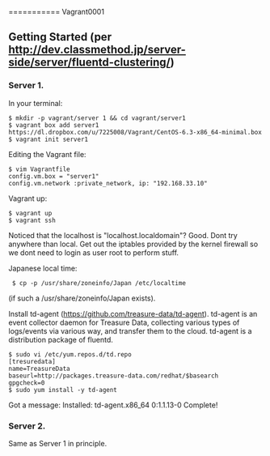 ===========
Vagrant0001


Getting Started (per http://dev.classmethod.jp/server-side/server/fluentd-clustering/)
--------------------------------------------------------------------------------------
### Server 1.

In your terminal:

    $ mkdir -p vagrant/server 1 && cd vagrant/server1
    $ vagrant box add server1 https://dl.dropbox.com/u/7225008/Vagrant/CentOS-6.3-x86_64-minimal.box
    $ vagrant init server1
    
Editing the Vagrant file:

    $ vim Vagrantfile
    config.vm.box = "server1"
    config.vm.network :private_network, ip: "192.168.33.10"
    
Vagrant up:

    $ vagrant up
    $ vagrant ssh

Noticed that the localhost is "localhost.localdomain"? Good.
Dont try anywhere than local. Get out the iptables provided by the kernel firewall so we
dont need to login as user root to perform stuff.

Japanese local time:

     $ cp -p /usr/share/zoneinfo/Japan /etc/localtime 

(if such a /usr/share/zoneinfo/Japan exists).

Install td-agent (https://github.com/treasure-data/td-agent). 
td-agent is an event collector daemon for Treasure Data, collecting various types of logs/events 
via various way, and transfer them to the cloud. td-agent is a distribution package of fluentd.

    $ sudo vi /etc/yum.repos.d/td.repo 
    [tresuredata]
    name=TreasureData
    baseurl=http://packages.treasure-data.com/redhat/$basearch
    gpgcheck=0
    $ sudo yum install -y td-agent

Got a message: Installed: td-agent.x86_64 0:1.1.13-0 
Complete!

### Server 2.

Same as Server 1 in principle.

